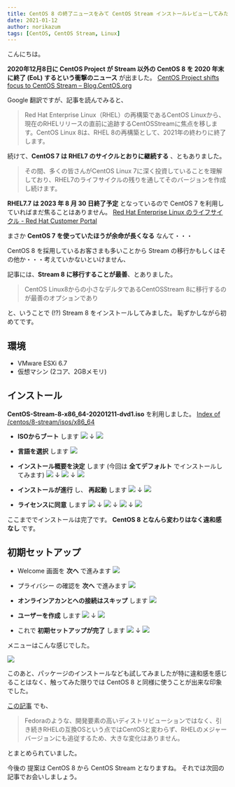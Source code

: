 ```yaml
---
title: CentOS 8 の終了ニュースをみて CentOS Stream インストールレビューしてみた
date: 2021-01-12
author: norikazum
tags: [CentOS, CentOS Stream, Linux]
---
```


こんにちは。

**2020年12月8日に CentOS Project が Stream 以外の CentOS 8 を 2020 年末に終了 (EoL) するという衝撃のニュース** が出ました。
[CentOS Project shifts focus to CentOS Stream – Blog.CentOS.org](https://blog.centos.org/2020/12/future-is-centos-stream/)

Google 翻訳ですが、記事を読んでみると、

> Red Hat Enterprise Linux（RHEL）の再構築であるCentOS Linuxから、現在のRHELリリースの直前に追跡するCentOSStreamに焦点を移します。CentOS Linux 8は、RHEL 8の再構築として、2021年の終わりに終了します。

続けて、**CentOS 7 は RHEL7 のサイクルとおりに継続する** 、ともありました。

> その間、多くの皆さんがCentOS Linux 7に深く投資していることを理解しており、RHEL7のライフサイクルの残りを通してそのバージョンを作成し続けます。

**RHEL7.7 は 2023 年 8 月 30 日終了予定** となっているので CentOS 7 を利用していればまだ焦ることはありません。
[Red Hat Enterprise Linux のライフサイクル - Red Hat Customer Portal](https://access.redhat.com/ja/support/policy/updates/errata#Life_Cycle_Dates)

まさか  **CentOS 7 を使っていたほうが余命が長くなる** なんて・・・

CentOS 8 を採用しているお客さまも多いことから Stream の移行かもしくはその他か・・・考えていかないといけません、

記事には、**Stream 8 に移行することが最善**、とありました。
> CentOS Linux8からの小さなデルタであるCentOSStream 8に移行するのが最善のオプションであり

と、いうことで (!?) Stream 8 をインストールしてみました。
恥ずかしながら初めてです。

## 環境
- VMware ESXi 6.7
- 仮想マシン (2コア、2GBメモリ)

## インストール
**CentOS-Stream-8-x86_64-20201211-dvd1.iso** を利用しました。
[Index of /centos/8-stream/isos/x86_64](http://mirror.vodien.com/centos/8-stream/isos/x86_64/)

- **ISOからブート** します
![](images/trying-centos-stream-instead-of-centos8-1.jpg)
↓
![](images/trying-centos-stream-instead-of-centos8-2.jpg)

- **言語を選択** します
![](images/trying-centos-stream-instead-of-centos8-3.jpg)

- **インストール概要を決定** します (今回は **全てデフォルト** でインストールしてみます)
![](images/trying-centos-stream-instead-of-centos8-4.jpg)
↓
![](images/trying-centos-stream-instead-of-centos8-5.jpg)
↓
![](images/trying-centos-stream-instead-of-centos8-6.jpg)

- **インストールが進行** し、 **再起動** します
![](images/trying-centos-stream-instead-of-centos8-7.jpg)
↓
![](images/trying-centos-stream-instead-of-centos8-8.jpg)

- **ライセンスに同意** します
![](images/trying-centos-stream-instead-of-centos8-9.jpg)
↓
![](images/trying-centos-stream-instead-of-centos8-10.jpg)
↓
![](images/trying-centos-stream-instead-of-centos8-11.jpg)
↓
![](images/trying-centos-stream-instead-of-centos8-12.jpg)

ここまででインストールは完了です。
**CentOS 8 となんら変わりはなく違和感なし** です。

## 初期セットアップ

- Welcome 画面を **次へ** で進みます
![](images/trying-centos-stream-instead-of-centos8-13.jpg)

- プライバシー の確認を **次へ** で進みます
![](images/trying-centos-stream-instead-of-centos8-14.jpg)

- **オンラインアカンとへの接続はスキップ** します
![](images/trying-centos-stream-instead-of-centos8-15.jpg)

- **ユーザーを作成** します 
![](images/trying-centos-stream-instead-of-centos8-16.jpg)
↓
![](images/trying-centos-stream-instead-of-centos8-17.jpg)

- これで **初期セットアップが完了** します
![](images/trying-centos-stream-instead-of-centos8-18.jpg)
↓
![](images/trying-centos-stream-instead-of-centos8-19.jpg)

メニューはこんな感じでした。

![](images/trying-centos-stream-instead-of-centos8-20.jpg)

このあと、パッケージのインストールなども試してみましたが特に違和感を感じることはなく、触ってみた限りでは CentOS 8 と同様に使うことが出来な印象でした。

[この記事](https://www.clara.jp/media/?p=6989) でも、
> Fedoraのような、開発要素の高いディストリビューションではなく、引き続きRHELの互換OSという点ではCentOSと変わらず、RHELのメジャーバージョンにも追従するため、大きな変化はありません。

とまとめられていました。

今後の 提案は CentOS 8 から CentOS Stream となりますね。
それでは次回の記事でお会いしましょう。